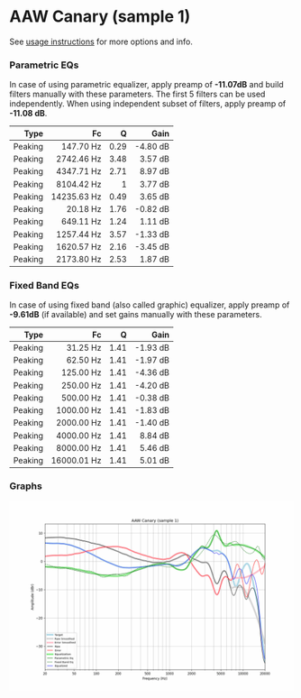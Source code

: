 # AAW Canary (sample 1)
See [usage instructions](https://github.com/jaakkopasanen/AutoEq#usage) for more options and info.

### Parametric EQs
In case of using parametric equalizer, apply preamp of **-11.07dB** and build filters manually
with these parameters. The first 5 filters can be used independently.
When using independent subset of filters, apply preamp of **-11.08 dB**.

| Type    | Fc          |    Q | Gain     |
|--------:|------------:|-----:|---------:|
| Peaking | 147.70 Hz   | 0.29 | -4.80 dB |
| Peaking | 2742.46 Hz  | 3.48 | 3.57 dB  |
| Peaking | 4347.71 Hz  | 2.71 | 8.97 dB  |
| Peaking | 8104.42 Hz  | 1    | 3.77 dB  |
| Peaking | 14235.63 Hz | 0.49 | 3.65 dB  |
| Peaking | 20.18 Hz    | 1.76 | -0.82 dB |
| Peaking | 649.11 Hz   | 1.24 | 1.11 dB  |
| Peaking | 1257.44 Hz  | 3.57 | -1.33 dB |
| Peaking | 1620.57 Hz  | 2.16 | -3.45 dB |
| Peaking | 2173.80 Hz  | 2.53 | 1.87 dB  |

### Fixed Band EQs
In case of using fixed band (also called graphic) equalizer, apply preamp of **-9.61dB**
(if available) and set gains manually with these parameters.

| Type    | Fc          |    Q | Gain     |
|--------:|------------:|-----:|---------:|
| Peaking | 31.25 Hz    | 1.41 | -1.93 dB |
| Peaking | 62.50 Hz    | 1.41 | -1.97 dB |
| Peaking | 125.00 Hz   | 1.41 | -4.36 dB |
| Peaking | 250.00 Hz   | 1.41 | -4.20 dB |
| Peaking | 500.00 Hz   | 1.41 | -0.38 dB |
| Peaking | 1000.00 Hz  | 1.41 | -1.83 dB |
| Peaking | 2000.00 Hz  | 1.41 | -1.40 dB |
| Peaking | 4000.00 Hz  | 1.41 | 8.84 dB  |
| Peaking | 8000.00 Hz  | 1.41 | 5.46 dB  |
| Peaking | 16000.01 Hz | 1.41 | 5.01 dB  |

### Graphs
![](./AAW%20Canary%20(sample%201).png)